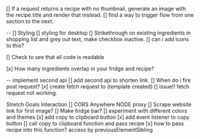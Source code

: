 
        


[] If a request returns a recipe with no thumbnail, generate an image with the recipe.title and render that instead.
[] find a way to trigger flow from one section to the next.

-- [] Styling
[] styling for desktop
[] Strikethrough on existing ingredients in shopping list and grey out text, make checkbox inactive.
[] can i add icons to this?

[] Check to see that all code is readable

[x] How many ingredients overlap in your fridge and recipe?



-- implement second api
[] add second api to shorten link.
[] When do i fire post request?
[x] create fetch request to (template created)
  [] issue!! fetch request not working.





Stretch Goals
Interaction
[] CORS Anywhere NODE proxy
[] Scrape website link for first image?
[] Make fridge bar?
[] experiment with different colors and themes
[x] add copy to clipboard button
[x] add event listener to copy button
[] call copy to clipboard function and pass recipe
  [x] how to pass recipe into this function? access by previousElementSibling




